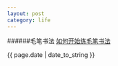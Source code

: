 ```yaml
---
layout: post 
category: life
---
```

######毛笔书法
[如何开始练毛笔书法](https://www.zhihu.com/question/19748747)
<p>{{ page.date | date_to_string }}</p>
